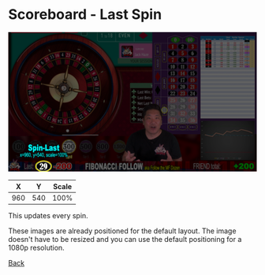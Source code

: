 # Scoreboard - Last Spin


![Last Spin](img/Video-Layout-910-spin-last.png)

|X|Y|Scale|
|-|-|-----|
|960|540|100%|

This updates every spin.

These images are already positioned for the default layout. The image doesn't have to be resized and you can use the default positioning for a 1080p resolution.

[Back](index.md)
